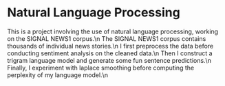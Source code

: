 # Natural Language Processing
This is a project involving the use of natural language processing, working on the SIGNAL NEWS1 corpus.\n
The SIGNAL NEWS1 corpus contains thousands of individual news stories.\n
I first preprocess the data before conducting sentiment analysis on the cleaned data.\n
Then I construct a trigram language model and generate some fun sentence predictions.\n
Finally, I experiment with laplace smoothing before computing the perplexity of my language model.\n
